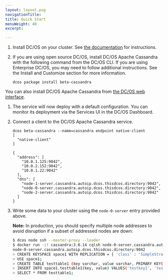 ```yaml
---
layout: layout.pug
navigationTitle: 
title: Quick Start
menuWeight: 40
excerpt:

---
```


<!-- This source repo for this topic is https://github.com/mesosphere/dcos-commons -->


1. Install DC/OS on your cluster. See [the documentation](/latest/administration/installing/) for instructions.
1. If you are using open source DC/OS, install DC/OS Apache Cassandra with the following command from the DC/OS CLI. If you are using Enterprise DC/OS, you may need to follow additional instructions. See the Install and Customize section for more information.
   
   ```
   dcos package install beta-cassandra
   ```
   
You can also install DC/OS Apache Cassandra from [the DC/OS web interface](/latest/usage/webinterface/).

1. The service will now deploy with a default configuration. You can monitor its deployment via the Services UI in the DC/OS Dashboard.

1. Connect a client to the DC/OS Apache Cassandra service.

   ```
   dcos beta-cassandra --name=cassandra endpoint native-client
   [
     "native-client"
   ]

   {
     "address": [
       "10.0.1.125:9042",
       "10.0.2.152:9042",
       "10.0.1.22:9042"
     ],
     "dns": [
       "node-1-server.cassandra.autoip.dcos.thisdcos.directory:9042",
       "node-0-server.cassandra.autoip.dcos.thisdcos.directory:9042",
       "node-2-server.cassandra.autoip.dcos.thisdcos.directory:9042"
     ]
   }
   ```
   
1. Write some data to your cluster using the `node-0-server` entry provided above.

   **Note:** In production, you should specify multiple node addresses to avoid disruption if a subset of addressed nodes are down:

   ```bash
   $ dcos node ssh --master-proxy --leader
   $ docker run -it cassandra:3.0.14 cqlsh node-0-server.cassandra.autoip.dcos.thisdcos.directory
   node-0-server.cassandra.autoip.dcos.thisdcos.directory:9042
   > CREATE KEYSPACE space1 WITH REPLICATION = { 'class' : 'SimpleStrategy', 'replication_factor' : 3 };
   > USE space1;
   > CREATE TABLE testtable1 (key varchar, value varchar, PRIMARY KEY(key));
   > INSERT INTO space1.testtable1(key, value) VALUES('testkey1', 'testvalue1');
   > SELECT * FROM testtable1;
   ```
